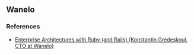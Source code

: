 ## Wanelo

### References
- [Enterprise Architectures with Ruby (and Rails) (Konstantin Gredeskoul, CTO at Wanelo)](http://www.slideshare.net/kigster/enterprise-architectures-with-ruby-and-rails%20)
